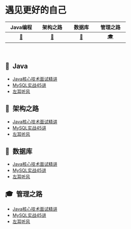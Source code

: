 # 遇见更好的自己

| &nbsp; Java编程 &nbsp;| &nbsp; 架构之路 &nbsp; |&nbsp;&nbsp; 数据库 &nbsp;&nbsp;|&nbsp; 管理之路 &nbsp;| 
| :---: | :----: | :---: | :----: | 
| [:tea:](#art-Java编程) |[:green_book:](#green_book-架构之路) | [:floppy_disk:](#floppy_disk-数据库) | [:mortar_board:](#mortar_board-管理之路) | 

<br>


## :tea: &nbsp;Java 

- [Java核心技术面试精讲](https://fengzb.gitbook.io/java-core)
- [MySQL实战45讲](https://fengzb.gitbook.io/mysql-in-action)
- [左耳听风](https://fengzb.gitbook.io/left-ear-wind)

## :green_book: &nbsp;架构之路 

- [Java核心技术面试精讲](https://fengzb.gitbook.io/java-core)
- [MySQL实战45讲](https://fengzb.gitbook.io/mysql-in-action)
- [左耳听风](https://fengzb.gitbook.io/left-ear-wind)

## :floppy_disk: &nbsp;数据库 

- [Java核心技术面试精讲](https://fengzb.gitbook.io/java-core)
- [MySQL实战45讲](https://fengzb.gitbook.io/mysql-in-action)
- [左耳听风](https://fengzb.gitbook.io/left-ear-wind)

## :mortar_board: &nbsp;管理之路 

- [Java核心技术面试精讲](https://fengzb.gitbook.io/java-core)
- [MySQL实战45讲](https://fengzb.gitbook.io/mysql-in-action)
- [左耳听风](https://fengzb.gitbook.io/left-ear-wind)

